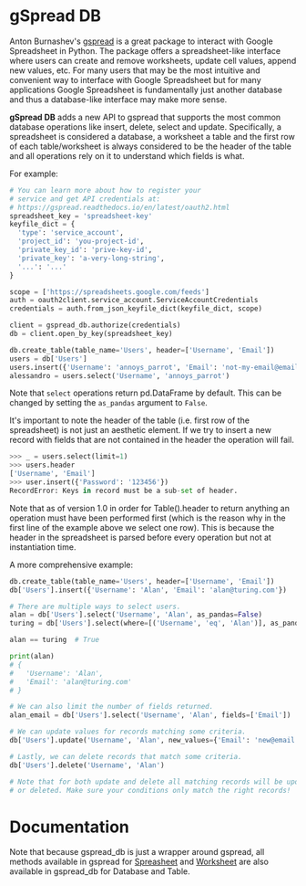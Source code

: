 # gSpread DB

Anton Burnashev's [gspread](https://github.com/burnash/gspread) is a great package to interact with Google Spreadsheet in Python. The package offers a spreadsheet-like interface where users can create and remove worksheets, update cell values, append new values, etc. For many users that may be the most intuitive and convenient way to interface with Google Spreadsheet but for many applications Google Spreadsheet is fundamentally just another database and thus a database-like interface may make more sense.

**gSpread DB** adds a new API to gspread that supports the most common database operations like insert, delete, select and update. Specifically, a spreadsheet is considered a database, a worksheet a table and the first row of each table/worksheet is always considered to be the header of the table and all operations rely on it to understand which fields is what.

For example:

```python
# You can learn more about how to register your
# service and get API credentials at:
# https://gspread.readthedocs.io/en/latest/oauth2.html
spreadsheet_key = 'spreadsheet-key'
keyfile_dict = {
  'type': 'service_account',
  'project_id': 'you-project-id',
  'private_key_id': 'prive-key-id',
  'private_key': 'a-very-long-string',
  '...': '...'
}

scope = ['https://spreadsheets.google.com/feeds']
auth = oauth2client.service_account.ServiceAccountCredentials
credentials = auth.from_json_keyfile_dict(keyfile_dict, scope)

client = gspread_db.authorize(credentials)
db = client.open_by_key(spreadsheet_key)

db.create_table(table_name='Users', header=['Username', 'Email'])
users = db['Users']
users.insert({'Username': 'annoys_parrot', 'Email': 'not-my-email@email.com'})
alessandro = users.select('Username', 'annoys_parrot')
```

Note that `select` operations return pd.DataFrame by default. This can be changed by setting the `as_pandas` argument to `False`.

It's important to note the header of the table (i.e. first row of the spreadsheet) is not just an aesthetic element. If we try to insert a new record with fields that are not contained in the header the operation will fail.

```python
>>> _ = users.select(limit=1)
>>> users.header
['Username', 'Email']
>>> user.insert({'Password': '123456'})
RecordError: Keys in record must be a sub-set of header.
```

Note that as of version 1.0 in order for Table().header to return anything an operation must have been performed first (which is the reason why in the first line of the example above we select one row). This is because the header in the spreadsheet is parsed before every operation but not at instantiation time.

A more comprehensive example:

```python
db.create_table(table_name='Users', header=['Username', 'Email'])
db['Users'].insert({'Username': 'Alan', 'Email': 'alan@turing.com'})

# There are multiple ways to select users.
alan = db['Users'].select('Username', 'Alan', as_pandas=False)
turing = db['Users'].select(where=[('Username', 'eq', 'Alan')], as_pandas=False)

alan == turing  # True

print(alan)
# {
#   'Username': 'Alan',
#   'Email': 'alan@turing.com'
# }

# We can also limit the number of fields returned.
alan_email = db['Users'].select('Username', 'Alan', fields=['Email'])

# We can update values for records matching some criteria.
db['Users'].update('Username', 'Alan', new_values={'Email': 'new@email.com'})

# Lastly, we can delete records that match some criteria.
db['Users'].delete('Username', 'Alan')

# Note that for both update and delete all matching records will be updated
# or deleted. Make sure your conditions only match the right records!
```

# Documentation

Note that because gspread_db is just a wrapper around gspread, all methods available in gspread for [Spreasheet](https://gspread.readthedocs.io/en/latest/#gspread.models.Spreadsheet) and [Worksheet](https://gspread.readthedocs.io/en/latest/#gspread.models.Worksheet) are also available in gspread_db for Database and Table.
